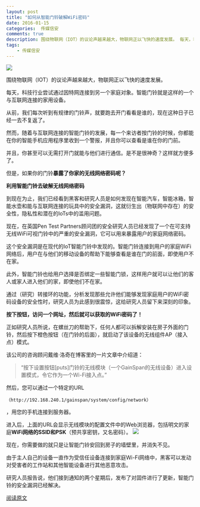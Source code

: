 ```yaml
---  
layout: post  
title: "如何从智能门铃破解WiFi密码"
date: 2016-01-15
categories:  传媒信安     
comments: true
description: 围绕物联网（IOT）的议论声越来越大，物联网正以飞快的速度发展。 每天，科技行业尝试通过因特网连接到另一个家庭对象。智能门铃就是这样的一个与互联网连接的家用设备。
tags:
    - 传媒信安
---  
```

![](http://127.0.0.1:4000//resources/images/W1.png) 

围绕物联网（IOT）的议论声越来越大，物联网正以飞快的速度发展。

每天，科技行业尝试通过因特网连接到另一个家庭对象。智能门铃就是这样的一个与互联网连接的家用设备。

从前，我们每次听到有规律的门铃声，就要跑去开门看看是谁的，现在这种日子已经一去不复返了。

然而，随着与互联网连接的智能门铃的发展，每一个来访者按门铃的时候，你都能在你的智能手机应用程序里收到一个警报，并且你可以查看是谁在你的门前。

并且，你甚至可以无需打开门就能与他们进行通信。是不是很神奇？这样就方便多了。

但是，如果你的门铃**暴露了你家的无线网络密码呢？**
 
**利用智能门铃去破解无线网络密码**
    
到现在为止，我们已经看到黑客和研究人员是如何发现在智能汽车，智能冰箱，智能水壶和能与互联网连接的玩具中的安全漏洞，这就衍生出（物联网中存在）的安全性，隐私性和潜在的IoTs中的滥用问题。

现在，在英国Pen Test Partners顾问团的安全研究人员已经发现了一个在可支持无线WiFi可视门铃中的严重的安全漏洞，它可以用来暴露用户的家庭网络密码。

这个安全漏洞是在现代的IoT智能门铃中发现的。智能门铃连接到用户的家庭WiFi网络后，用户在与他们的移动设备的帮助下能够查看是谁在门的前面，即使用户不在家。

此外，智能门铃也给用户选择是否绑定一些智能门锁，这样用户就可以让他们的客人或家人进入他们的家，即使他们不在家。

通过（研究）转接环的功能，分析发现那些允许他们能够发现家庭用户的WiFi密码设备的安全性时，研究人员为此感到很震惊，这给研究人员留下来深刻的印象。
 
**按下按钮，访问一个网址，然后就可以获取的WiFi密码了！**

正如研究人员所说，在螺丝刀的帮助下，任何人都可以拆解安装在房子外面的门铃，然后按下橙色按钮（在门铃的后面），就启动了该设备的无线组件AP（接入点）模式。
 
该公司的咨询顾问戴维·洛奇在博客里的一片文章中介绍道：
> “按下设置按钮[puts]门铃的无线模块（一个GainSpan的无线设备）进入设置模式，令它作为一个Wi-Fi接入点。”
 

然后，您可以通过一个特定的URL

```
（http://192.168.240.1/gainspan/system/config/network）
```
，用您的手机连接到服务器。
    
进入后，上面的URL会显示无线模块的配置文件中的Web浏览器，包括明文的家庭**WiFi网络的SSID和PSK**（预共享密钥，又名密码）。
![](http://127.0.0.1:4000//resources/images/W2.png) 

现在，你需要做的就只是让智能门铃安回到房子的墙壁里，并消失不见。
 
由于主人自己的设备一直作为受信任设备连接到家庭Wi-Fi网络中，黑客可以发动对受害者的工作站和其他智能设备进行其他恶意攻击。

研究人员报告说，他们接到通知的两个星期后，发布了对固件进行了更新，智能门铃的安全漏洞已经解决。

[阅读原文](http://thehackernews.com/2016/01/doorbell-hacking-wifi-pasword.html#rd?sukey=7f8f3cb2e9b0da452346f26cb174e7d25686184d8dafdffbae0ba8cd5244a8731e4ad7fe4448c1bba3611204148f105e)